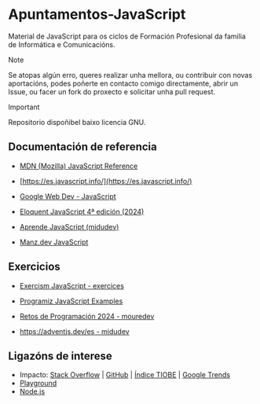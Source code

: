 # Apuntamentos-JavaScript
Material de JavaScript para os ciclos de Formación Profesional da familia de Informática e Comunicacións.

> [!NOTE]
> Se atopas algún erro, queres realizar unha mellora, ou contribuir con novas aportacións, podes poñerte en contacto comigo directamente, abrir un Issue, ou facer un fork do proxecto e solicitar unha pull request.

> [!IMPORTANT]
> Repositorio dispoñibel baixo licencia GNU.

Documentación de referencia
---------------------

* [MDN (Mozilla) JavaScript Reference](https://developer.mozilla.org/es/docs/Web/JavaScript/Reference)

* [https://es.javascript.info/](https://es.javascript.info/)

* [Google Web Dev - JavaScript](https://web.dev/learn/javascript)

* [Eloquent JavaScript 4ª edición (2024)](https://eloquent-javascript-es.vercel.app/)

* [Aprende JavaScript (midudev)](https://www.aprendejavascript.dev/)

* [Manz.dev JavaScript](https://lenguajejs.com/javascript/)

Exercicios
---------------------

* [Exercism JavaScript - exercices](https://exercism.org/tracks/javascript)
  
* [Programiz JavaScript Examples](https://www.programiz.com/javascript/examples)

* [Retos de Programación 2024 - mouredev](https://retosdeprogramacion.com/roadmap)

* [https://adventjs.dev/es - midudev](https://adventjs.dev/es)

Ligazóns de interese
---------------------
* Impacto: [Stack Overflow](https://survey.stackoverflow.co/2023/#most-popular-technologies-language) | [GitHub](https://github.blog/2023-11-08-the-state-of-open-source-and-ai/) | [Índice TIOBE](https://www.tiobe.com/tiobe-index/) | [Google Trends](https://trends.google.es/trends/explore?cat=5&date=today%205-y&q=%2Fm%2F02p97,%2Fm%2F05z1_,%2Fm%2F07sbkfb&hl=es)
* [Playground](https://runjs.app/play)
* [Node.js](https://nodejs.org)

